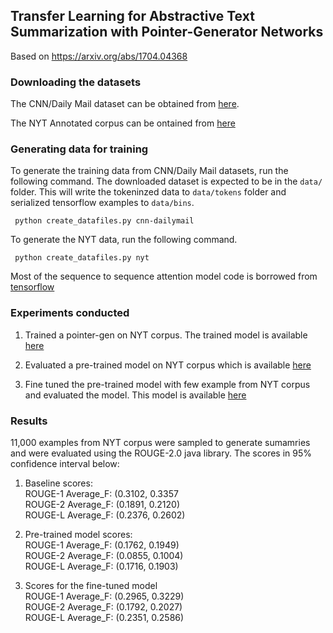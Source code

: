 ## Transfer Learning for Abstractive Text Summarization with Pointer-Generator Networks

Based on https://arxiv.org/abs/1704.04368

### Downloading the datasets

The CNN/Daily Mail dataset can be obtained from [here](https://cs.nyu.edu/~kcho/DMQA/).

The NYT Annotated corpus can be ontained from [here](https://catalog.ldc.upenn.edu/ldc2008t19)

### Generating data for training

To generate the training data from CNN/Daily Mail datasets, run the following command. The downloaded dataset is expected to be in the `data/` folder. This will write the tokeninzed data to `data/tokens` folder and serialized tensorflow examples to `data/bins`.

` python create_datafiles.py cnn-dailymail`

To generate the NYT data, run the following command.

` python create_datafiles.py nyt`


Most of the sequence to sequence attention model code is borrowed from [tensorflow](https://github.com/tensorflow/models/tree/master/research/textsum)


### Experiments conducted

1. Trained a pointer-gen on NYT corpus. The trained model is available [here](https://drive.google.com/file/d/1zyV1SuHf_P2s81N--HHtXaoPjMN3PhTY/view?usp=sharing)

2. Evaluated a pre-trained model on NYT corpus which is available [here](https://drive.google.com/file/d/0B7pQmm-OfDv7ZUhHZm9ZWEZidDg/view)

3. Fine tuned the pre-trained model with few example from NYT corpus and evaluated the model. This model is available [here](https://drive.google.com/file/d/1pueb9BBhYZrHOxPPqibeKBxuXXuioGIy/view?usp=sharing)


### Results
11,000 examples from NYT corpus were sampled to generate sumamries and were evaluated using the ROUGE-2.0 java library. The scores in 95% confidence interval below:

1. Baseline scores:  
ROUGE-1 Average_F: (0.3102, 0.3357  
ROUGE-2 Average_F: (0.1891, 0.2120)  
ROUGE-L Average_F: (0.2376, 0.2602)  

2. Pre-trained model scores:  
ROUGE-1 Average_F: (0.1762, 0.1949)  
ROUGE-2 Average_F: (0.0855, 0.1004)  
ROUGE-L Average_F: (0.1716, 0.1903)  

3. Scores for the fine-tuned model  
ROUGE-1 Average_F: (0.2965, 0.3229)  
ROUGE-2 Average_F: (0.1792, 0.2027)  
ROUGE-L Average_F: (0.2351, 0.2586)  
